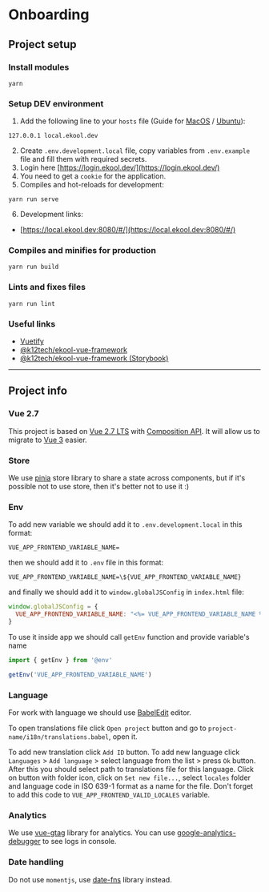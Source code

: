 # Onboarding

## Project setup

### Install modules
```
yarn
```

### Setup DEV environment

1. Add the following line to your `hosts` file (Guide for [MacOS](https://setapp.com/how-to/edit-mac-hosts-file) / [Ubuntu](https://websiteforstudents.com/how-to-edit-the-local-hosts-file-on-ubuntu-18-04-16-04/)):
```
127.0.0.1 local.ekool.dev
```
2. Create `.env.development.local` file, copy variables from `.env.example` file and fill them with required secrets.
3. Login here [https://login.ekool.dev/](https://login.ekool.dev/)
4. You need to get a `cookie` for the application.
5. Compiles and hot-reloads for development:
```
yarn run serve
```
6. Development links:
- [https://local.ekool.dev:8080/#/](https://local.ekool.dev:8080/#/)

### Compiles and minifies for production
```
yarn run build
```

### Lints and fixes files
```
yarn run lint
```

### Useful links

- [Vuetify](https://vuetifyjs.com/)
- [@k12tech/ekool-vue-framework](https://gitlab.factory.digital/k12tech/vue-component-library)
- [@k12tech/ekool-vue-framework (Storybook)](https://storybook.ekool.eu/)

---
## Project info

### Vue 2.7
This project is based on [Vue 2.7 LTS](https://v2.vuejs.org/v2/guide/migration-vue-2-7.html) with [Composition API](https://vuejs.org/guide/extras/composition-api-faq.html). It will allow us to migrate to [Vue 3](https://vuejs.org/) easier. 

### Store
We use [pinia](https://pinia.vuejs.org/getting-started.html) store library to share a state across components, but if it's possible not to use store, then it's better not to use it :)

### Env
To add new variable we should add it to `.env.development.local` in this format:
```dotenv
VUE_APP_FRONTEND_VARIABLE_NAME=
```
then we should add it to `.env` file in this format:
```dotenv
VUE_APP_FRONTEND_VARIABLE_NAME=\${VUE_APP_FRONTEND_VARIABLE_NAME}
```
and finally we should add it to `window.globalJSConfig` in `index.html` file:
```js
window.globalJSConfig = {
  VUE_APP_FRONTEND_VARIABLE_NAME: "<%= VUE_APP_FRONTEND_VARIABLE_NAME %>",
}
```
To use it inside app we should call `getEnv` function and provide variable's name
```js
import { getEnv } from '@env'

getEnv('VUE_APP_FRONTEND_VARIABLE_NAME')
```

### Language
For work with language we should use [BabelEdit](https://www.codeandweb.com/babeledit) editor.

To open translations file click `Open project` button and go to `project-name/i18n/translations.babel`, open it.

To add new translation click `Add ID` button. To add new language click `Languages` > `Add language` > select language from the list > press `Ok` button. After this you should select path to translations file for this language. Click on button with folder icon, click on `Set new file...`, select `locales` folder and language code in ISO 639-1 format as a name for the file. Don't forget to add this code to `VUE_APP_FRONTEND_VALID_LOCALES` variable.


### Analytics
We use [vue-gtag](https://matteo-gabriele.gitbook.io/vue-gtag/) library for analytics. You can use [google-analytics-debugger](https://chrome.google.com/webstore/detail/google-analytics-debugger/jnkmfdileelhofjcijamephohjechhna) to see logs in console.


### Date handling
Do not use `momentjs`, use [date-fns](https://date-fns.org/) library instead.
